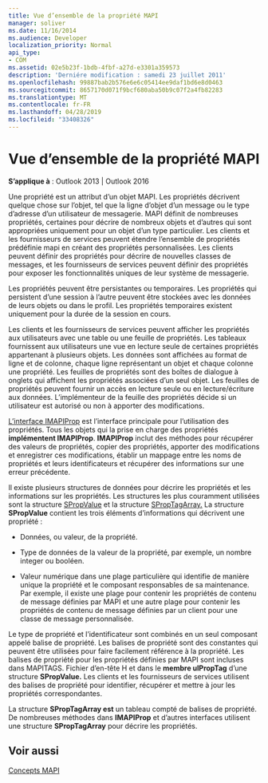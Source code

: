 ```yaml
---
title: Vue d’ensemble de la propriété MAPI
manager: soliver
ms.date: 11/16/2014
ms.audience: Developer
localization_priority: Normal
api_type:
- COM
ms.assetid: 02e5b23f-1bdb-4fbf-a27d-e3301a359573
description: 'Derniére modification : samedi 23 juillet 2011'
ms.openlocfilehash: 99887bab2b576e6e6c05414ee9daf1bd6e8d0463
ms.sourcegitcommit: 8657170d071f9bcf680aba50b9c07f2a4fb82283
ms.translationtype: MT
ms.contentlocale: fr-FR
ms.lasthandoff: 04/28/2019
ms.locfileid: "33408326"
---
```

# <a name="mapi-property-overview"></a>Vue d’ensemble de la propriété MAPI

  
  
**S’applique à** : Outlook 2013 | Outlook 2016 
  
Une propriété est un attribut d’un objet MAPI. Les propriétés décrivent quelque chose sur l’objet, tel que la ligne d’objet d’un message ou le type d’adresse d’un utilisateur de messagerie. MAPI définit de nombreuses propriétés, certaines pour décrire de nombreux objets et d’autres qui sont appropriées uniquement pour un objet d’un type particulier. Les clients et les fournisseurs de services peuvent étendre l’ensemble de propriétés prédéfinie mapi en créant des propriétés personnalisées. Les clients peuvent définir des propriétés pour décrire de nouvelles classes de messages, et les fournisseurs de services peuvent définir des propriétés pour exposer les fonctionnalités uniques de leur système de messagerie.
  
Les propriétés peuvent être persistantes ou temporaires. Les propriétés qui persistent d’une session à l’autre peuvent être stockées avec les données de leurs objets ou dans le profil. Les propriétés temporaires existent uniquement pour la durée de la session en cours. 
  
Les clients et les fournisseurs de services peuvent afficher les propriétés aux utilisateurs avec une table ou une feuille de propriétés. Les tableaux fournissent aux utilisateurs une vue en lecture seule de certaines propriétés appartenant à plusieurs objets. Les données sont affichées au format de ligne et de colonne, chaque ligne représentant un objet et chaque colonne une propriété. Les feuilles de propriétés sont des boîtes de dialogue à onglets qui affichent les propriétés associées d’un seul objet. Les feuilles de propriétés peuvent fournir un accès en lecture seule ou en lecture/écriture aux données. L’implémenteur de la feuille des propriétés décide si un utilisateur est autorisé ou non à apporter des modifications.
  
[L’interface IMAPIProp](imapipropiunknown.md) est l’interface principale pour l’utilisation des propriétés. Tous les objets qui la prise en charge des propriétés **implémentent IMAPIProp**. **IMAPIProp** inclut des méthodes pour récupérer des valeurs de propriétés, copier des propriétés, apporter des modifications et enregistrer ces modifications, établir un mappage entre les noms de propriétés et leurs identificateurs et récupérer des informations sur une erreur précédente. 
  
Il existe plusieurs structures de données pour décrire les propriétés et les informations sur les propriétés. Les structures les plus couramment utilisées sont la structure [SPropValue](spropvalue.md) et la structure [SPropTagArray.](sproptagarray.md) La structure **SPropValue** contient les trois éléments d’informations qui décrivent une propriété : 
  
- Données, ou valeur, de la propriété.
    
- Type de données de la valeur de la propriété, par exemple, un nombre integer ou booléen. 
    
- Valeur numérique dans une plage particulière qui identifie de manière unique la propriété et le composant responsables de sa maintenance. Par exemple, il existe une plage pour contenir les propriétés de contenu de message définies par MAPI et une autre plage pour contenir les propriétés de contenu de message définies par un client pour une classe de message personnalisée. 
    
Le type de propriété et l’identificateur sont combinés en un seul composant appelé balise de propriété. Les balises de propriété sont des constantes qui peuvent être utilisées pour faire facilement référence à la propriété. Les balises de propriété pour les propriétés définies par MAPI sont incluses dans MAPITAGS. Fichier d’en-tête H et dans le **membre ulPropTag** d’une structure **SPropValue.** Les clients et les fournisseurs de services utilisent des balises de propriété pour identifier, récupérer et mettre à jour les propriétés correspondantes. 
  
La structure **SPropTagArray est** un tableau compté de balises de propriété. De nombreuses méthodes dans **IMAPIProp** et d’autres interfaces utilisent une structure **SPropTagArray** pour décrire les propriétés. 
  
## <a name="see-also"></a>Voir aussi



[Concepts MAPI](mapi-concepts.md)


